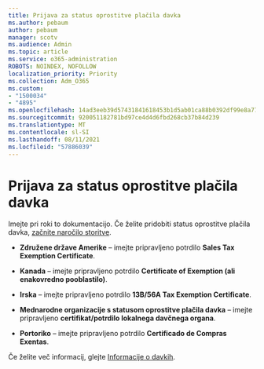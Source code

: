 ```yaml
---
title: Prijava za status oprostitve plačila davka
ms.author: pebaum
author: pebaum
manager: scotv
ms.audience: Admin
ms.topic: article
ms.service: o365-administration
ROBOTS: NOINDEX, NOFOLLOW
localization_priority: Priority
ms.collection: Adm_O365
ms.custom:
- "1500034"
- "4895"
ms.openlocfilehash: 14ad3eeb39d57431841618453b1d5ab01ca88b0392df99e8a7754c140c1ea478
ms.sourcegitcommit: 920051182781bd97ce4d4d6fbd268cb37b84d239
ms.translationtype: MT
ms.contentlocale: sl-SI
ms.lasthandoff: 08/11/2021
ms.locfileid: "57886039"
---
```

# <a name="apply-for-tax-exempt-status"></a>Prijava za status oprostitve plačila davka

Imejte pri roki to dokumentacijo. Če želite pridobiti status oprostitve plačila davka, [začnite naročilo storitve](https://go.microsoft.com/fwlink/p/?linkid=518322).

- **Združene države Amerike** – imejte pripravljeno potrdilo **Sales Tax Exemption Certificate**.

- **Kanada** – imejte pripravljeno potrdilo **Certificate of Exemption (ali enakovredno pooblastilo)**.

- **Irska** – imejte pripravljeno potrdilo **13B/56A Tax Exemption Certificate**.

- **Mednarodne organizacije s statusom oprostitve plačila davka** – imejte pripravljeno **certifikat/potrdilo lokalnega davčnega organa**.

- **Portoriko** – imejte pripravljeno potrdilo **Certificado de Compras Exentas**.

Če želite več informacij, glejte [Informacije o davkih](https://docs.microsoft.com/microsoft-365/commerce/billing-and-payments/tax-information).
